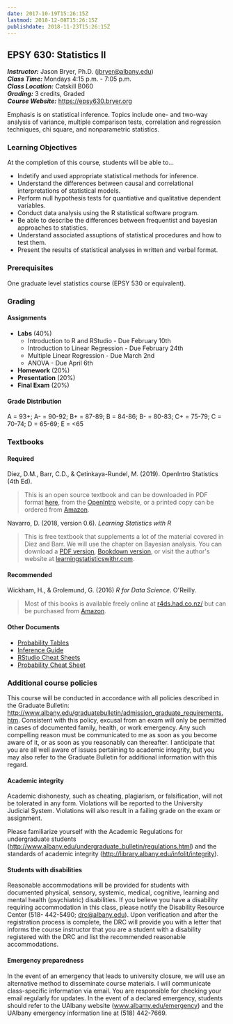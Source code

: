 ```yaml
---
date: 2017-10-19T15:26:15Z
lastmod: 2018-12-08T15:26:15Z
publishdate: 2018-11-23T15:26:15Z
---
```


## EPSY 630: Statistics II

***Instructor:***		Jason Bryer, Ph.D. (jbryer@albany.edu)   
***Class Time:*** 		Mondays 4:15 p.m. - 7:05  p.m.  
***Class Location:***  	Catskill B060  
***Grading:*** 			3 credits, Graded  
***Course Website:*** 	https://epsy630.bryer.org

Emphasis is on statistical inference. Topics include one- and two-way analysis of variance, multiple comparison tests, correlation and regression techniques, chi square, and nonparametric statistics.

### Learning Objectives

At the completion of this course, students will be able to...

* Indetify and used appropriate statistical methods for inference.
* Understand the differences between causal and correlational interpretations of statistical models.
* Perform null hypothesis tests for quantiative and qualitative dependent variables.
* Conduct data analysis using the R statistical software program.
* Be able to describe the differences between frequentist and bayesian approaches to statistics.
* Understand associated assuptions of statistical procedures and how to test them.
* Present the results of statistical analyses in written and verbal format.

### Prerequisites

One graduate level statistics course (EPSY 530 or equivalent).

### Grading

#### Assignments

* **Labs** (40%)
	* Introduction to R and RStudio - Due February 10th
	* Introduction to Linear Regression - Due February 24th
	* Multiple Linear Regression - Due March 2nd
	* ANOVA - Due April 6th
* **Homework** (20%)
* **Presentation** (20%)
* **Final Exam** (20%)

#### Grade Distribution

A = 93+; A- = 90-92; B+ = 87-89; B = 84-86; B- = 80-83; C+ = 75-79; C = 70-74; D = 65-69; E = <65

### Textbooks

#### Required

Diez, D.M., Barr, C.D., & Çetinkaya-Rundel, M. (2019). OpenIntro Statistics (4th Ed).

> This is an open source textbook and can be downloaded in PDF format [here](https://github.com/jbryer/EPSY630Spring2020/raw/master/Textbook/os4.pdf), from the [OpenIntro](http://www.openintro.org/stat/textbook.php) website, or a printed copy can be ordered from [Amazon](https://www.openintro.org/redirect.php?go=amazon_os3&referrer=/stat/textbook.php).

Navarro, D. (2018, version 0.6). *Learning Statistics with R*

> This is free textbook that supplements a lot of the material covered in Diez and Barr. We will use the chapter on Bayesian analysis. You can download a [PDF version](https://github.com/jbryer/EPSY630Spring2020/raw/master/Textbook/lsr-0.6.pdf), [Bookdown version](https://learningstatisticswithr.com/book/), or visit the author's website at [learningstatisticswithr.com](https://learningstatisticswithr.com/).

#### Recommended

Wickham, H., & Grolemund, G. (2016) *R for Data Science*. O'Reilly.

> Most of this books is available freely online at [r4ds.had.co.nz/](http://r4ds.had.co.nz/) but can be purchased from [Amazon](https://www.amazon.com/R-Data-Science-Hadley-Wickham/dp/1491910399/ref=as_li_ss_tl?ie=UTF8&qid=1469550189&sr=8-1&keywords=R+for+data+science&linkCode=sl1&tag=devtools-20&linkId=6fe0069f9605cf847ed96c191f4e84dd).

#### Other Documents

* [Probability Tables](https://github.com/jbryer/EPSY630Spring2020/raw/master/Textbook/os2_prob_tables.pdf)
* [Inference Guide](https://github.com/jbryer/EPSY630Spring2020/raw/master/Textbook/os2_extra_inference_guide.pdf)
* [RStudio Cheat Sheets](https://www.rstudio.com/resources/cheatsheets/)
* [Probability Cheat Sheet](http://static1.squarespace.com/static/54bf3241e4b0f0d81bf7ff36/t/55e9494fe4b011aed10e48e5/1441352015658/probability_cheatsheet.pdf)


### Additional course policies

This course will be conducted in accordance with all policies described in the Graduate Bulletin: http://www.albany.edu/graduatebulletin/admission_graduate_requirements.htm. Consistent with this policy, excusal from an exam will only be permitted in cases of documented family, health, or work emergency. Any such compelling reason must be communicated to me as soon as you become aware of it, or as soon as you reasonably can thereafter. I anticipate that you are all well aware of issues pertaining to academic integrity, but you may also refer to the Graduate Bulletin for additional information with this regard.

#### Academic integrity

Academic dishonesty, such as cheating, plagiarism, or falsification, will not be tolerated in any form. Violations will be reported to the University Judicial System. Violations will also result in a failing grade on the exam or assignment.

Please familiarize yourself with the Academic Regulations for undergraduate students (http://www.albany.edu/undergraduate_bulletin/regulations.html) and the standards of academic integrity (http://library.albany.edu/infolit/integrity).

#### Students with disabilities

Reasonable accommodations will be provided for students with documented physical, sensory, systemic, medical, cognitive, learning and mental health (psychiatric) disabilities. If you believe you have a disability requiring accommodation in this class, please notify the Disability Resource Center (518- 442-5490; drc@albany.edu). Upon verification and after the registration process is complete, the DRC will provide you with a letter that informs the course instructor that you are a student with a disability registered with the DRC and list the recommended reasonable accommodations.

#### Emergency preparedness

In the event of an emergency that leads to university closure, we will use an alternative method to disseminate course materials. I will communicate class-specific information via email. You are responsible for checking your email regularly for updates. In the event of a declared emergency, students should refer to the UAlbany website (www.albamy.edu/emergency) and the UAlbany emergency information line at (518) 442-7669.
